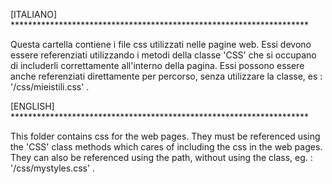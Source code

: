 [ITALIANO] ********************************************************************

Questa cartella contiene i file css utilizzati nelle pagine web. Essi devono essere
referenziati utilizzando i metodi della classe 'CSS' che si occupano di includerli correttamente
all'interno della pagina. Essi possono essere anche referenziati direttamente per percorso, 
senza utilizzare la classe, es : '/css/mieistili.css' .

[ENGLISH] ********************************************************************

This folder contains css for the web pages. They must be referenced using the 'CSS' class 
methods which cares of including the css in the web pages. They can also be referenced
using the path, without using the class, eg. : '/css/mystyles.css' .